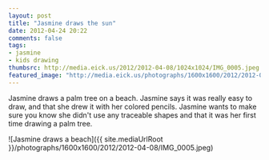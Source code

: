 ```yaml
---
layout: post
title: "Jasmine draws the sun"
date: 2012-04-24 20:22
comments: false
tags: 
- jasmine
- kids drawing
thumbsrc: http://media.eick.us/2012/2012-04-08/1024x1024/IMG_0005.jpeg
featured_image: "http://media.eick.us/photographs/1600x1600/2012/2012-04-08/IMG_0005.jpeg"
---
```

Jasmine draws a palm tree on a beach.  Jasmine says it was really easy to draw, and that she drew it with her colored pencils.  Jasmine wants to make sure you know she didn't use any traceable shapes and that it was her first time drawing a palm tree.



![Jasmine draws a beach]({{ site.mediaUrlRoot }}/photographs/1600x1600/2012/2012-04-08/IMG_0005.jpeg)

